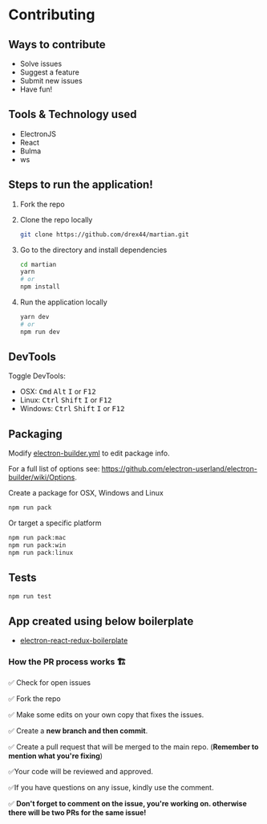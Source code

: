 # Contributing

## Ways to contribute

- Solve issues
- Suggest a feature
- Submit new issues
- Have fun!

## Tools & Technology used

- ElectronJS
- React
- Bulma
- ws

## Steps to run the application!

1. Fork the repo
2. Clone the repo locally

   ```bash
   git clone https://github.com/drex44/martian.git
   ```

3. Go to the directory and install dependencies

   ```bash
   cd martian
   yarn
   # or
   npm install
   ```

4. Run the application locally

   ```bash
   yarn dev
   # or
   npm run dev
   ```

## DevTools

Toggle DevTools:

- OSX: <kbd>Cmd</kbd> <kbd>Alt</kbd> <kbd>I</kbd> or <kbd>F12</kbd>
- Linux: <kbd>Ctrl</kbd> <kbd>Shift</kbd> <kbd>I</kbd> or <kbd>F12</kbd>
- Windows: <kbd>Ctrl</kbd> <kbd>Shift</kbd> <kbd>I</kbd> or <kbd>F12</kbd>

## Packaging

Modify [electron-builder.yml](./electron-builder.yml) to edit package info.

For a full list of options see: https://github.com/electron-userland/electron-builder/wiki/Options.

Create a package for OSX, Windows and Linux

```bash
npm run pack
```

Or target a specific platform

```bash
npm run pack:mac
npm run pack:win
npm run pack:linux
```

## Tests

```bash
npm run test
```

## App created using below boilerplate

- [electron-react-redux-boilerplate](https://github.com/jschr/electron-react-redux-boilerplate)

### How the PR process works :building_construction:

:white_check_mark:
Check for open issues

:white_check_mark:
Fork the repo

:white_check_mark:
Make some edits on your own copy that fixes the issues.

:white_check_mark:
Create a **new branch and then commit**.

:white_check_mark:
Create a pull request that will be merged to the main repo.
(**Remember to mention what you're fixing**)

:white_check_mark:Your code will be reviewed and approved.

:white_check_mark:If you have questions on any issue, kindly use the comment.

:white_check_mark: **Don't forget to comment on the issue, you're working on. otherwise there will be two PRs for the same issue!**
